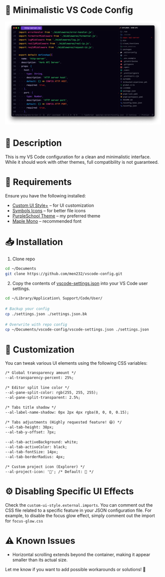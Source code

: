 # 🚀 Minimalistic VS Code Config

<img width="1743" alt="Preview" src="Preview.png">

# 📌 Description

This is my VS Code configuration for a clean and minimalistic interface. While it should work with other themes, full compatibility is not guaranteed.

# 🔧 Requirements

Ensure you have the following installed:

- [Custom UI Style+](https://marketplace.visualstudio.com/items?itemName=subframe7536.custom-ui-style) – for UI customization
- [Symbols Icons](https://marketplace.visualstudio.com/items?itemName=miguelsolorio.symbols) – for better file icons
- [PurpleSchool Theme](https://marketplace.visualstudio.com/items?itemName=PurpleSchool.purpleschool-theme) – my preferred theme
- [Maple Mono](https://github.com/subframe7536/maple-font) – recommended font

# 📥 Installation

1. Clone repo

```bash
cd ~/Documents
git clone https://github.com/men232/vscode-config.git
```

2. Copy the contents of [vscode-settings.json](vscode-settings.json) into your VS Code user settings.

```bash
cd ~/Library/Application\ Support/Code/User/

# Backup your config
cp ./settings.json ./settings.json.bk

# Overwrite with repo config
cp ~/Documents/vscode-config/vscode-settings.json ./settings.json
```

# 🎨 Customization

You can tweak various UI elements using the following CSS variables:

```
/* Global transparency amount */
--al-transparency-percent: 25%;

/* Editor split line color */
--al-pane-split-color: rgb(255, 255, 255);
--al-pane-split-transparent: 2.5%;

/* Tabs title shadow */
--al-label-name-shadow: 0px 2px 4px rgba(0, 0, 0, 0.15);

/* Tabs adjustments (Highly requested feature! 😆) */
--al-tab-height: 38px;
--al-tab-y-offset: 7px;

--al-tab-activeBackground: white;
--al-tab-activeColor: black;
--al-tab-fontSize: 14px;
--al-tab-borderRadius: 4px;

/* Custom project icon (Explorer) */
--al-project-icon: '🤯'; /* Default: 🚀 */
```

# ⚙️ Disabling Specific UI Effects

Check the `custom-ui-style.external.imports`. You can comment out the CSS file related to a specific feature in your JSON configuration file.
For example, to disable the focus glow effect, simply comment out the import for `focus-glow.css`

# ⚠️ Known Issues

- Horizontal scrolling extends beyond the container, making it appear smaller than its actual size.

Let me know if you want to add possible workarounds or solutions! 🚀
